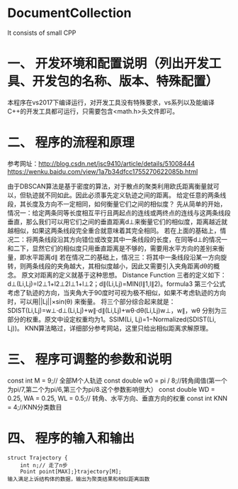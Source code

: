 # DocumentCollection
It consists of small CPP
# 一、	开发环境和配置说明（列出开发工具、开发包的名称、版本、特殊配置）
本程序在vs2017下编译运行，对开发工具没有特殊要求，vs系列以及能编译C++的开发工具都可运行，只需要包含<iostream><vector><math.h><cmath>头文件即可。
# 二、	程序的流程和原理
参考网址：http://blog.csdn.net/jsc9410/article/details/51008444
https://wenku.baidu.com/view/1a7b34dfcc1755270622085b.html
 
由于DBSCAN算法是基于密度的算法，对于散点的聚类利用欧氏距离衡量就可以，但轨迹就不同如此。因此必须事先定义轨迹之间的距离。 给定任意的两条线段，其长度及方向不一定相同，如何衡量它们之间的相似度？ 
先从简单的开始，情况一：给定两条同等长度相互平行且两起点的连线或两终点的连线与这两条线段垂直，那么我们可以用它们之间的垂直距离d⊥来衡量它们的相似度，距离越近就越相似，如果这两条线段完全重合就意味着其完全相同。 若在上面的基础上，情况二：将两条线段沿其方向错位或改变其中一条线段的长度，在同等d⊥的情况一和二下，显然它们的相似度只用垂直距离是不够的，需要用水平方向的差别来衡量，即水平距离d∥ 若在情况二的基础上，情况三：将其中一条线段沿某一方向旋转，则两条线段的夹角越大，其相似度越小，因此又需要引入夹角距离dθ的概念。 原文对距离的定义就基于这种思想。 Distance Function 三者的定义如下： d⊥(Li,Lj)=l2⊥1+l2⊥2l⊥1+l⊥2；d∥(Li,Lj)=MIN(l∥1,l∥2)。formula3 第三个公式考虑了轨迹的方向，当夹角大于90度时可视为极不相似，如果不考虑轨迹的方向时，可以用||Lj||×sin(θ) 来衡量。 
将三个部分综合起来就是： SDIST(Li,Lj)=w⊥⋅d⊥(Li,Lj)+w∥⋅d∥(Li,Lj)+wθ⋅dθ(Li,Lj)w⊥，w∥，wθ 分别为三部分的权重。原文中设定权重均为1。SSIM(Li, Lj)=1−Normalized(SDIST(Li, Lj))。
    KNN算法略过，详细部分参考网站，这里只给出相似距离求解原理。
# 三、	程序可调整的参数和说明
const int M = 9;// 全部M个人轨迹
const double w0 = pi / 8;//转角阈值(第一个为pi/7,第二个为pi/6,第三个为pi/8.这个参数影响很大）
const double WD = 0.25, WA = 0.25, WL = 0.5;// 转角、水平方向、垂直方向的权重
const int  KNN = 4;//KNN分类数目
# 四、	程序的输入和输出
    struct Trajectory {
		int n;// 走了n步
		Point point[MAX];}trajectory[M];
	输入满足上诉结构体的数据，输出为聚类结果和相似距离函数
 



